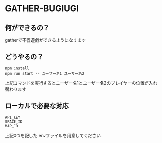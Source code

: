 # GATHER-BUGIUGI

## 何ができるの？
gatherで不義遊戯ができるようになります

## どうやるの？
```
npm install
npm run start -- ユーザー名1 ユーザー名2
```

上記コマンドを実行するとユーザー名1とユーザー名2のプレイヤーの位置が入れ替わります

## ローカルで必要な対応
```
API_KEY
SPACE_ID
MAP_ID
```

上記3つを記した.envファイルを用意してください